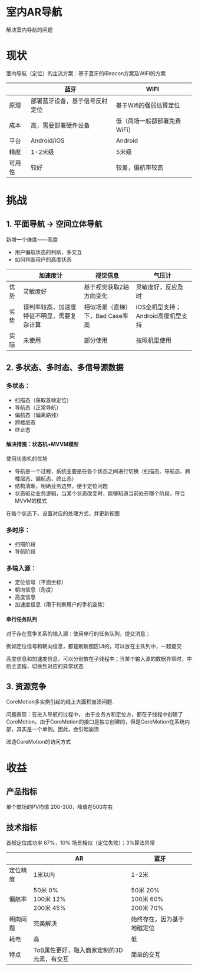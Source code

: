 # 室内AR导航

解决室内导航的问题

# 现状

室内导航（定位）的主流方案：基于蓝牙的iBeacon方案及WIFI的方案

|        | 蓝牙                           | WIFI                         |
| ------ | ------------------------------ | ---------------------------- |
| 原理   | 部署蓝牙设备，基于信号反射定位 | 基于Wifi的强弱估算定位       |
| 成本   | 高，需要部署硬件设备           | 低（商场一般都部署免费WiFi） |
| 平台   | Android/iOS                    | Android                      |
| 精度   | 1-2米级                        | 5米级                        |
| 可用性 | 较好                           | 较差，偏航率较高             |

# 挑战

## 1. 平面导航 -> 空间立体导航

新增一个维度——高度

- 用户偏航状态的判断，多交互
- 如何判断用户的高度状态

|      | 加速度计                                   | 视觉信息                         | 气压计                             |
| ---- | ------------------------------------------ | -------------------------------- | ---------------------------------- |
| 优势 | 灵敏度好                                   | 基于视觉获取Z轴方向变化          | 灵敏度好，反应及时                 |
| 劣势 | 误判率较高，加速度特征不明显，需要复杂计算 | 相似场景（直梯）下，Bad Case率高 | iOS全机型支持；Android高度机型支持 |
| 实际 | 未使用                                     | 部分使用                         | 按照机型使用                       |



## 2. 多状态、多时态、多信号源数据

### 多状态：

- 扫描态（获取首帧定位）
- 导航态（正常导航）
- 偏航态（偏离路线）
- 跨楼层态
- 终止态

#### 解决措施：状态机+MVVM模型

使用状态机的优势

- 导航是一个过程，系统主要是在各个状态之间进行切换（扫描态、导航态、跨楼层态、偏航态、终止态）
- 结构清晰，明确业务边界，便于定位问题
- 状态驱动业务逻辑，当某个状态改变时，能够知道当前处在哪个阶段，符合MVVM的模式

在每个状态下，设置对应的处理方式，并更新视图

### 多时序：

- 扫描阶段
- 导航阶段

### 多输入源：

- 定位信号（平面坐标）
- 朝向信息（角度）
- 高度信息
- 加速度信息（用于判断用户的手机姿势）

#### 串行任务队列

对于存在竞争关系的输入源：使用串行的任务队列，提交消息；

例如定位信号和朝向信息，都是刷新图区UI的，可以放在主队列中，一起提交

高度信息和加速度信息，可以分别放在子线程中；当某个输入源的数据异常时，中断主流程，切换到对应的异常状态



## 3. 资源竞争

CoreMotion多实例引起的线上大面积崩溃问题.

问题表现：在进入导航的过程中， 由于业务方和定位方，都在子线程中创建了CoreMotion。由于CoreMotion的接口是独立创建的，但是CoreMotion在系统内部，其实是一个单例。因此，会引起崩溃

改造CoreMotion的访问方式



# 收益

##  产品指标

单个商场的PV均值 200-300，峰值在500左右

## 技术指标

首帧定位成功率 87%，10% 场景相似（定位失败）；3%算法异常

|          | AR                                        | 蓝牙                                   |
| -------- | ----------------------------------------- | -------------------------------------- |
| 定位精度 | 1米以内                                   | 1-2米                                  |
| 偏航率   | 50米 0%</br>100米  12%</br> 200米 45%     | 50米 20%</br>100米  60%</br> 200米 70% |
| 朝向问题 | 完美解决                                  | 始终存在，因为基于地磁定位             |
| 耗电     | 高                                        | 低                                     |
| 特点     | ToB属性更好，融入商家定制的3D元素，有交互 | 简单的交互                             |

